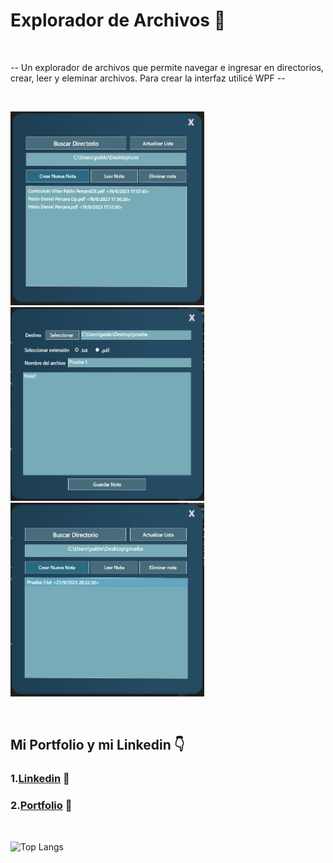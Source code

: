 ﻿<h1>Explorador de Archivos 📂</h1>

</br>

-- Un explorador de archivos que permite navegar e ingresar en directorios, crear, leer y eleminar archivos. Para crear la interfaz utilicé WPF --

  
  
</br>

<img src="https://github.com/PerPab/ExploradorArchivos/blob/master/foto1.jpg" height="310" width="310"></img>
<img src="https://github.com/PerPab/ExploradorArchivos/blob/master/foto2.png" height="310" width="310"></img>
<img src="https://github.com/PerPab/ExploradorArchivos/blob/master/foto3.jpg" height="310" width="310"></img>



</br>

  

## Mi Portfolio y mi Linkedin 👇
### 1.[Linkedin](https://www.linkedin.com/in/pablo-percara/) 👦 </br>
### 2.[Portfolio](https://portfolio-pablo-percara.vercel.app/) 📖
</br>


![Top Langs](https://github-readme-stats.vercel.app/api/top-langs/?username=PerPab&layout=compact)
</br>
